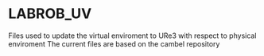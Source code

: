 # LABROB_UV
Files used to update the virtual enviroment to URe3 with respect to physical enviroment
The current files are based on the cambel repository
